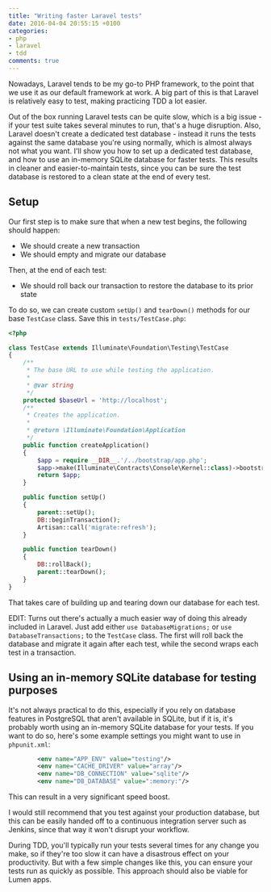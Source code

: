 ```yaml
---
title: "Writing faster Laravel tests"
date: 2016-04-04 20:55:15 +0100
categories:
- php
- laravel
- tdd
comments: true
---
```


Nowadays, Laravel tends to be my go-to PHP framework, to the point that we use it as our default framework at work. A big part of this is that Laravel is relatively easy to test, making practicing TDD a lot easier.

Out of the box running Laravel tests can be quite slow, which is a big issue - if your test suite takes several minutes to run, that's a huge disruption. Also, Laravel doesn't create a dedicated test database - instead it runs the tests against the same database you're using normally, which is almost always not what you want. I'll show you how to set up a dedicated test database, and how to use an in-memory SQLite database for faster tests. This results in cleaner and easier-to-maintain tests, since you can be sure the test database is restored to a clean state at the end of every test.

Setup
-----

Our first step is to make sure that when a new test begins, the following should happen:

* We should create a new transaction
* We should empty and migrate our database

Then, at the end of each test:

* We should roll back our transaction to restore the database to its prior state

To do so, we can create custom `setUp()` and `tearDown()` methods for our base `TestCase` class. Save this in `tests/TestCase.php`:

```php
<?php

class TestCase extends Illuminate\Foundation\Testing\TestCase
{
    /**
     * The base URL to use while testing the application.
     *
     * @var string
     */
    protected $baseUrl = 'http://localhost';
    /**
     * Creates the application.
     *
     * @return \Illuminate\Foundation\Application
     */
    public function createApplication()
    {
        $app = require __DIR__.'/../bootstrap/app.php';
        $app->make(Illuminate\Contracts\Console\Kernel::class)->bootstrap();
        return $app;
    }

    public function setUp()
    {
        parent::setUp();
        DB::beginTransaction();
        Artisan::call('migrate:refresh');
    }

    public function tearDown()
    {
        DB::rollBack();
        parent::tearDown();
    }
}
```

That takes care of building up and tearing down our database for each test.

EDIT: Turns out there's actually a much easier way of doing this already included in Laravel. Just add either `use DatabaseMigrations;` or `use DatabaseTransactions;` to the `TestCase` class. The first will roll back the database and migrate it again after each test, while the second wraps each test in a transaction.

Using an in-memory SQLite database for testing purposes
-------------------------------------------------------

It's not always practical to do this, especially if you rely on database features in PostgreSQL that aren't available in SQLite, but if it is, it's probably worth using an in-memory SQLite database for your tests. If you want to do so, here's some example settings you might want to use in `phpunit.xml`:

```xml
        <env name="APP_ENV" value="testing"/>
        <env name="CACHE_DRIVER" value="array"/>
        <env name="DB_CONNECTION" value="sqlite"/>
        <env name="DB_DATABASE" value=":memory:"/>
```

This can result in a very significant speed boost.

I would still recommend that you test against your production database, but this can be easily handed off to a continuous integration server such as Jenkins, since that way it won't disrupt your workflow. 

During TDD, you'll typically run your tests several times for any change you make, so if they're too slow it can have a disastrous effect on your productivity. But with a few simple changes like this, you can ensure your tests run as quickly as possible. This approach should also be viable for Lumen apps.
